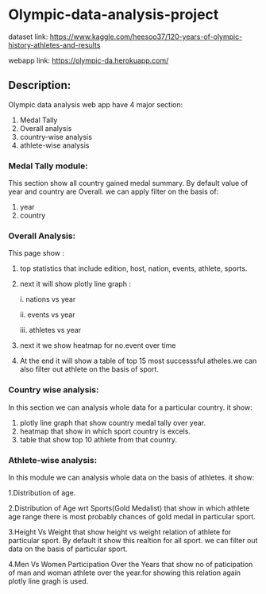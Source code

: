 # Olympic-data-analysis-project

dataset link: https://www.kaggle.com/heesoo37/120-years-of-olympic-history-athletes-and-results

webapp link: https://olympic-da.herokuapp.com/

## Description:
Olympic data analysis web app have 4 major section:
1. Medal Tally
2. Overall analysis
3. country-wise analysis
4. athlete-wise analysis

### Medal Tally module:
This section show all country gained medal summary. By default value of year and country are Overall. we can apply filter on the basis of:
1. year
2. country

### Overall Analysis:
This page show :
1. top statistics that include edition, host, nation, events, athlete, sports.
2. next it will show plotly line graph :

      i.   nations vs year
      
      ii.  events vs year
      
      iii. athletes vs year
3. next it we show heatmap for no.event over time
4. At the end it will show a table of top 15 most successsful atheles.we can also filter out athlete on the basis of sport.

### Country wise analysis:
In this section we can analysis whole data for a particular country. it show:
1. plotly line graph that show country medal tally over year.
2. heatmap that show in which sport country is excels.
3. table that show top 10 athlete from that country.

### Athlete-wise analysis:
In this module we can analysis whole data on the basis of athletes. it show:

1.Distribution of age.

2.Distribution of Age wrt Sports(Gold Medalist) that show in which athlete age range there is most probably chances of gold medal in particular sport.

3.Height Vs Weight that show height vs weight relation of athlete for particular sport. By default it show this realtion for all sport. we can filter out data on the basis of  particular sport.

4.Men Vs Women Participation Over the Years that show no of paticipation of man and woman athlete over the year.for showing this relation again plotly line gragh is used.


 
